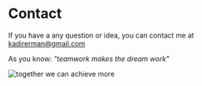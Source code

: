 # Contact


If you have a any question or idea, you can contact me at kadirerman@gmail.com

As you know: *"teamwork makes the dream work"*

![together we can achieve more](https://i.hizliresim.com/qwepkyd.jpeg)


